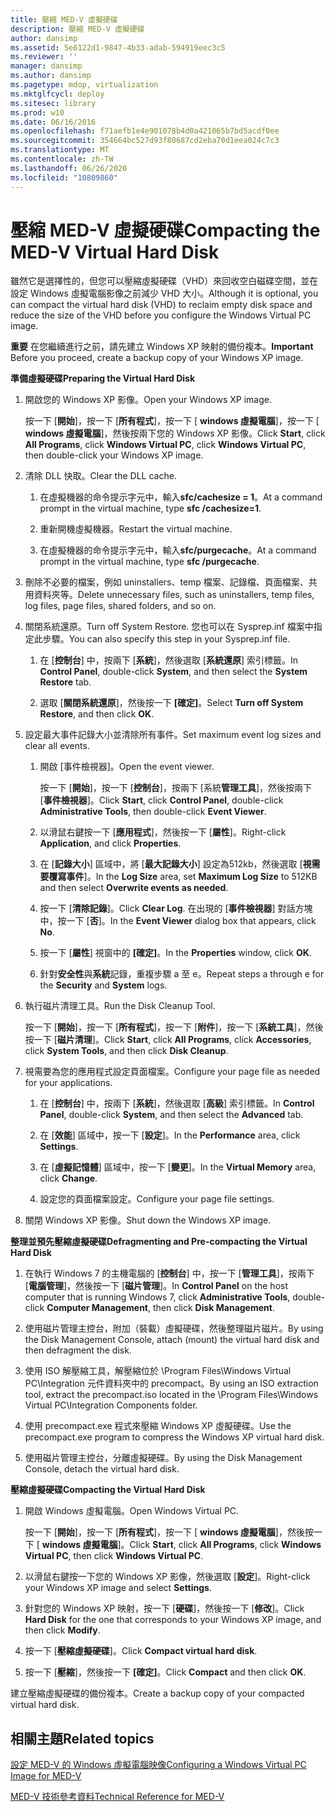 ```yaml
---
title: 壓縮 MED-V 虛擬硬碟
description: 壓縮 MED-V 虛擬硬碟
author: dansimp
ms.assetid: 5e6122d1-9847-4b33-adab-594919eec3c5
ms.reviewer: ''
manager: dansimp
ms.author: dansimp
ms.pagetype: mdop, virtualization
ms.mktglfcycl: deploy
ms.sitesec: library
ms.prod: w10
ms.date: 06/16/2016
ms.openlocfilehash: f71aefb1e4e901078b4d0a421065b7bd5acdf0ee
ms.sourcegitcommit: 354664bc527d93f80687cd2eba70d1eea024c7c3
ms.translationtype: MT
ms.contentlocale: zh-TW
ms.lasthandoff: 06/26/2020
ms.locfileid: "10809860"
---
```

# <span data-ttu-id="c755d-103">壓縮 MED-V 虛擬硬碟</span><span class="sxs-lookup"><span data-stu-id="c755d-103">Compacting the MED-V Virtual Hard Disk</span></span>


<span data-ttu-id="c755d-104">雖然它是選擇性的，但您可以壓縮虛擬硬碟（VHD）來回收空白磁碟空間，並在設定 Windows 虛擬電腦影像之前減少 VHD 大小。</span><span class="sxs-lookup"><span data-stu-id="c755d-104">Although it is optional, you can compact the virtual hard disk (VHD) to reclaim empty disk space and reduce the size of the VHD before you configure the Windows Virtual PC image.</span></span>

<span data-ttu-id="c755d-105">**重要** 在您繼續進行之前，請先建立 Windows XP 映射的備份複本。</span><span class="sxs-lookup"><span data-stu-id="c755d-105">**Important** Before you proceed, create a backup copy of your Windows XP image.</span></span>

 

**<span data-ttu-id="c755d-106">準備虛擬硬碟</span><span class="sxs-lookup"><span data-stu-id="c755d-106">Preparing the Virtual Hard Disk</span></span>**

1.  <span data-ttu-id="c755d-107">開啟您的 Windows XP 影像。</span><span class="sxs-lookup"><span data-stu-id="c755d-107">Open your Windows XP image.</span></span>

    <span data-ttu-id="c755d-108">按一下 [**開始**]，按一下 [**所有程式**]，按一下 [ **windows 虛擬電腦**]，按一下 [ **windows 虛擬電腦**]，然後按兩下您的 Windows XP 影像。</span><span class="sxs-lookup"><span data-stu-id="c755d-108">Click **Start**, click **All Programs**, click **Windows Virtual PC**, click **Windows Virtual PC**, then double-click your Windows XP image.</span></span>

2.  <span data-ttu-id="c755d-109">清除 DLL 快取。</span><span class="sxs-lookup"><span data-stu-id="c755d-109">Clear the DLL cache.</span></span>

    1.  <span data-ttu-id="c755d-110">在虛擬機器的命令提示字元中，輸入**sfc/cachesize = 1**。</span><span class="sxs-lookup"><span data-stu-id="c755d-110">At a command prompt in the virtual machine, type **sfc /cachesize=1**.</span></span>

    2.  <span data-ttu-id="c755d-111">重新開機虛擬機器。</span><span class="sxs-lookup"><span data-stu-id="c755d-111">Restart the virtual machine.</span></span>

    3.  <span data-ttu-id="c755d-112">在虛擬機器的命令提示字元中，輸入**sfc/purgecache**。</span><span class="sxs-lookup"><span data-stu-id="c755d-112">At a command prompt in the virtual machine, type **sfc /purgecache**.</span></span>

3.  <span data-ttu-id="c755d-113">刪除不必要的檔案，例如 uninstallers、temp 檔案、記錄檔、頁面檔案、共用資料夾等。</span><span class="sxs-lookup"><span data-stu-id="c755d-113">Delete unnecessary files, such as uninstallers, temp files, log files, page files, shared folders, and so on.</span></span>

4.  <span data-ttu-id="c755d-114">關閉系統還原。</span><span class="sxs-lookup"><span data-stu-id="c755d-114">Turn off System Restore.</span></span> <span data-ttu-id="c755d-115">您也可以在 Sysprep.inf 檔案中指定此步驟。</span><span class="sxs-lookup"><span data-stu-id="c755d-115">You can also specify this step in your Sysprep.inf file.</span></span>

    1.  <span data-ttu-id="c755d-116">在 [**控制台**] 中，按兩下 [**系統**]，然後選取 [**系統還原**] 索引標籤。</span><span class="sxs-lookup"><span data-stu-id="c755d-116">In **Control Panel**, double-click **System**, and then select the **System Restore** tab.</span></span>

    2.  <span data-ttu-id="c755d-117">選取 [**關閉系統還原**]，然後按一下 **[確定]**。</span><span class="sxs-lookup"><span data-stu-id="c755d-117">Select **Turn off System Restore**, and then click **OK**.</span></span>

5.  <span data-ttu-id="c755d-118">設定最大事件記錄大小並清除所有事件。</span><span class="sxs-lookup"><span data-stu-id="c755d-118">Set maximum event log sizes and clear all events.</span></span>

    1.  <span data-ttu-id="c755d-119">開啟 [事件檢視器]。</span><span class="sxs-lookup"><span data-stu-id="c755d-119">Open the event viewer.</span></span>

        <span data-ttu-id="c755d-120">按一下 [**開始**]，按一下 [**控制台**]，按兩下 [系統**管理工具**]，然後按兩下 [**事件檢視器**]。</span><span class="sxs-lookup"><span data-stu-id="c755d-120">Click **Start**, click **Control Panel**, double-click **Administrative Tools**, then double-click **Event Viewer**.</span></span>

    2.  <span data-ttu-id="c755d-121">以滑鼠右鍵按一下 [**應用程式**]，然後按一下 [**屬性**]。</span><span class="sxs-lookup"><span data-stu-id="c755d-121">Right-click **Application**, and click **Properties**.</span></span>

    3.  <span data-ttu-id="c755d-122">在 [**記錄大小**] 區域中，將 [**最大記錄大小**] 設定為512kb，然後選取 [**視需要覆寫事件**]。</span><span class="sxs-lookup"><span data-stu-id="c755d-122">In the **Log Size** area, set **Maximum Log Size** to 512KB and then select **Overwrite events as needed**.</span></span>

    4.  <span data-ttu-id="c755d-123">按一下 [**清除記錄**]。</span><span class="sxs-lookup"><span data-stu-id="c755d-123">Click **Clear Log**.</span></span> <span data-ttu-id="c755d-124">在出現的 [**事件檢視器**] 對話方塊中，按一下 [**否**]。</span><span class="sxs-lookup"><span data-stu-id="c755d-124">In the **Event Viewer** dialog box that appears, click **No**.</span></span>

    5.  <span data-ttu-id="c755d-125">按一下 [**屬性**] 視窗中的 **[確定]**。</span><span class="sxs-lookup"><span data-stu-id="c755d-125">In the **Properties** window, click **OK**.</span></span>

    6.  <span data-ttu-id="c755d-126">針對**安全性**與**系統**記錄，重複步驟 a 至 e。</span><span class="sxs-lookup"><span data-stu-id="c755d-126">Repeat steps a through e for the **Security** and **System** logs.</span></span>

6.  <span data-ttu-id="c755d-127">執行磁片清理工具。</span><span class="sxs-lookup"><span data-stu-id="c755d-127">Run the Disk Cleanup Tool.</span></span>

    <span data-ttu-id="c755d-128">按一下 [**開始**]，按一下 [**所有程式**]，按一下 [**附件**]，按一下 [**系統工具**]，然後按一下 [**磁片清理**]。</span><span class="sxs-lookup"><span data-stu-id="c755d-128">Click **Start**, click **All Programs**, click **Accessories**, click **System Tools**, and then click **Disk Cleanup**.</span></span>

7.  <span data-ttu-id="c755d-129">視需要為您的應用程式設定頁面檔案。</span><span class="sxs-lookup"><span data-stu-id="c755d-129">Configure your page file as needed for your applications.</span></span>

    1.  <span data-ttu-id="c755d-130">在 [**控制台**] 中，按兩下 [**系統**]，然後選取 [**高級**] 索引標籤。</span><span class="sxs-lookup"><span data-stu-id="c755d-130">In **Control Panel**, double-click **System**, and then select the **Advanced** tab.</span></span>

    2.  <span data-ttu-id="c755d-131">在 [**效能**] 區域中，按一下 [**設定**]。</span><span class="sxs-lookup"><span data-stu-id="c755d-131">In the **Performance** area, click **Settings**.</span></span>

    3.  <span data-ttu-id="c755d-132">在 [**虛擬記憶體**] 區域中，按一下 [**變更**]。</span><span class="sxs-lookup"><span data-stu-id="c755d-132">In the **Virtual Memory** area, click **Change**.</span></span>

    4.  <span data-ttu-id="c755d-133">設定您的頁面檔案設定。</span><span class="sxs-lookup"><span data-stu-id="c755d-133">Configure your page file settings.</span></span>

8.  <span data-ttu-id="c755d-134">關閉 Windows XP 影像。</span><span class="sxs-lookup"><span data-stu-id="c755d-134">Shut down the Windows XP image.</span></span>

**<span data-ttu-id="c755d-135">整理並預先壓縮虛擬硬碟</span><span class="sxs-lookup"><span data-stu-id="c755d-135">Defragmenting and Pre-compacting the Virtual Hard Disk</span></span>**

1.  <span data-ttu-id="c755d-136">在執行 Windows 7 的主機電腦的 [**控制台**] 中，按一下 [**管理工具**]，按兩下 [**電腦管理**]，然後按一下 [**磁片管理**]。</span><span class="sxs-lookup"><span data-stu-id="c755d-136">In **Control Panel** on the host computer that is running Windows 7, click **Administrative Tools**, double-click **Computer Management**, then click **Disk Management**.</span></span>

2.  <span data-ttu-id="c755d-137">使用磁片管理主控台，附加（裝載）虛擬硬碟，然後整理磁片磁片。</span><span class="sxs-lookup"><span data-stu-id="c755d-137">By using the Disk Management Console, attach (mount) the virtual hard disk and then defragment the disk.</span></span>

3.  <span data-ttu-id="c755d-138">使用 ISO 解壓縮工具，解壓縮位於 \\Program Files\\Windows Virtual PC\\Integration 元件資料夾中的 precompact。</span><span class="sxs-lookup"><span data-stu-id="c755d-138">By using an ISO extraction tool, extract the precompact.iso located in the \\Program Files\\Windows Virtual PC\\Integration Components folder.</span></span>

4.  <span data-ttu-id="c755d-139">使用 precompact.exe 程式來壓縮 Windows XP 虛擬硬碟。</span><span class="sxs-lookup"><span data-stu-id="c755d-139">Use the precompact.exe program to compress the Windows XP virtual hard disk.</span></span>

5.  <span data-ttu-id="c755d-140">使用磁片管理主控台，分離虛擬硬碟。</span><span class="sxs-lookup"><span data-stu-id="c755d-140">By using the Disk Management Console, detach the virtual hard disk.</span></span>

**<span data-ttu-id="c755d-141">壓縮虛擬硬碟</span><span class="sxs-lookup"><span data-stu-id="c755d-141">Compacting the Virtual Hard Disk</span></span>**

1.  <span data-ttu-id="c755d-142">開啟 Windows 虛擬電腦。</span><span class="sxs-lookup"><span data-stu-id="c755d-142">Open Windows Virtual PC.</span></span>

    <span data-ttu-id="c755d-143">按一下 [**開始**]，按一下 [**所有程式**]，按一下 [ **windows 虛擬電腦**]，然後按一下 [ **windows 虛擬電腦**]。</span><span class="sxs-lookup"><span data-stu-id="c755d-143">Click **Start**, click **All Programs**, click **Windows Virtual PC**, then click **Windows Virtual PC**.</span></span>

2.  <span data-ttu-id="c755d-144">以滑鼠右鍵按一下您的 Windows XP 影像，然後選取 [**設定**]。</span><span class="sxs-lookup"><span data-stu-id="c755d-144">Right-click your Windows XP image and select **Settings**.</span></span>

3.  <span data-ttu-id="c755d-145">針對您的 Windows XP 映射，按一下 [**硬碟**]，然後按一下 [**修改**]。</span><span class="sxs-lookup"><span data-stu-id="c755d-145">Click **Hard Disk** for the one that corresponds to your Windows XP image, and then click **Modify**.</span></span>

4.  <span data-ttu-id="c755d-146">按一下 [**壓縮虛擬硬碟**]。</span><span class="sxs-lookup"><span data-stu-id="c755d-146">Click **Compact virtual hard disk**.</span></span>

5.  <span data-ttu-id="c755d-147">按一下 [**壓縮**]，然後按一下 **[確定]**。</span><span class="sxs-lookup"><span data-stu-id="c755d-147">Click **Compact** and then click **OK**.</span></span>

<span data-ttu-id="c755d-148">建立壓縮虛擬硬碟的備份複本。</span><span class="sxs-lookup"><span data-stu-id="c755d-148">Create a backup copy of your compacted virtual hard disk.</span></span>

## <span data-ttu-id="c755d-149">相關主題</span><span class="sxs-lookup"><span data-stu-id="c755d-149">Related topics</span></span>


[<span data-ttu-id="c755d-150">設定 MED-V 的 Windows 虛擬電腦映像</span><span class="sxs-lookup"><span data-stu-id="c755d-150">Configuring a Windows Virtual PC Image for MED-V</span></span>](configuring-a-windows-virtual-pc-image-for-med-v.md)

[<span data-ttu-id="c755d-151">MED-V 技術參考資料</span><span class="sxs-lookup"><span data-stu-id="c755d-151">Technical Reference for MED-V</span></span>](technical-reference-for-med-v.md)

 

 





